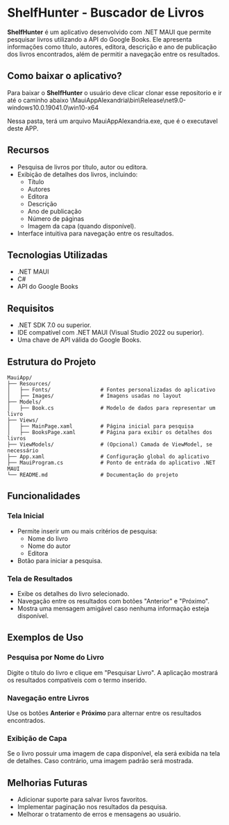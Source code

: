 # ShelfHunter - Buscador de Livros

**ShelfHunter** é um aplicativo desenvolvido com .NET MAUI que permite pesquisar livros utilizando a API do Google Books. Ele apresenta informações como título, autores, editora, descrição e ano de publicação dos livros encontrados, além de permitir a navegação entre os resultados.

## Como baixar o aplicativo?

Para baixar o **ShelfHunter** o usuário deve clicar clonar esse repositorio e ir até o caminho abaixo
\MauiAppAlexandria\bin\Release\net9.0-windows10.0.19041.0\win10-x64

Nessa pasta, terá um arquivo MauiAppAlexandria.exe, que é o executavel deste APP.

## Recursos

- Pesquisa de livros por título, autor ou editora.
- Exibição de detalhes dos livros, incluindo:
  - Título
  - Autores
  - Editora
  - Descrição
  - Ano de publicação
  - Número de páginas
  - Imagem da capa (quando disponível).
- Interface intuitiva para navegação entre os resultados.

## Tecnologias Utilizadas

- .NET MAUI
- C#
- API do Google Books

## Requisitos

- .NET SDK 7.0 ou superior.
- IDE compatível com .NET MAUI (Visual Studio 2022 ou superior).
- Uma chave de API válida do Google Books.


## Estrutura do Projeto

```
MauiApp/
├── Resources/
│   ├── Fonts/                # Fontes personalizadas do aplicativo
│   ├── Images/               # Imagens usadas no layout
├── Models/
│   ├── Book.cs               # Modelo de dados para representar um livro
├── Views/
│   ├── MainPage.xaml         # Página inicial para pesquisa
│   ├── BooksPage.xaml        # Página para exibir os detalhes dos livros
├── ViewModels/               # (Opcional) Camada de ViewModel, se necessário
├── App.xaml                  # Configuração global do aplicativo
├── MauiProgram.cs            # Ponto de entrada do aplicativo .NET MAUI
└── README.md                 # Documentação do projeto
```

## Funcionalidades

### Tela Inicial
- Permite inserir um ou mais critérios de pesquisa:
  - Nome do livro
  - Nome do autor
  - Editora
- Botão para iniciar a pesquisa.

### Tela de Resultados
- Exibe os detalhes do livro selecionado.
- Navegação entre os resultados com botões "Anterior" e "Próximo".
- Mostra uma mensagem amigável caso nenhuma informação esteja disponível.

## Exemplos de Uso

### Pesquisa por Nome do Livro
Digite o título do livro e clique em "Pesquisar Livro". A aplicação mostrará os resultados compatíveis com o termo inserido.

### Navegação entre Livros
Use os botões **Anterior** e **Próximo** para alternar entre os resultados encontrados.

### Exibição de Capa
Se o livro possuir uma imagem de capa disponível, ela será exibida na tela de detalhes. Caso contrário, uma imagem padrão será mostrada.

## Melhorias Futuras

- Adicionar suporte para salvar livros favoritos.
- Implementar paginação nos resultados da pesquisa.
- Melhorar o tratamento de erros e mensagens ao usuário.

